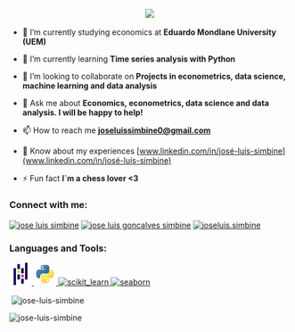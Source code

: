 <p align="center">
  <img src="https://github.com/Jose-Luis-Simbine/Profile/blob/main/assets/headre_github.gif">


- 🔭 I’m currently studying economics at **Eduardo Mondlane University (UEM)**

- 🌱 I’m currently learning **Time series analysis with Python**

- 👯 I’m looking to collaborate on **Projects in econometrics, data science, machine learning and data analysis**

- 💬 Ask me about **Economics, econometrics, data science and data analysis. I will be happy to help!**

- 📫 How to reach me **joseluissimbine0@gmail.com**

- 📄 Know about my experiences [www.linkedin.com/in/josé-luís-simbine](www.linkedin.com/in/josé-luís-simbine)

- ⚡ Fun fact **I`m a chess lover <3**

<h3 align="left">Connect with me:</h3>
<p align="left">
<a href="https://linkedin.com/in/jose luis simbine" target="blank"><img align="center" src="https://raw.githubusercontent.com/rahuldkjain/github-profile-readme-generator/master/src/images/icons/Social/linked-in-alt.svg" alt="jose luis simbine" height="30" width="40" /></a>
<a href="https://fb.com/jose luis goncalves simbine" target="blank"><img align="center" src="https://raw.githubusercontent.com/rahuldkjain/github-profile-readme-generator/master/src/images/icons/Social/facebook.svg" alt="jose luis goncalves simbine" height="30" width="40" /></a>
<a href="https://instagram.com/joseluis.simbine" target="blank"><img align="center" src="https://raw.githubusercontent.com/rahuldkjain/github-profile-readme-generator/master/src/images/icons/Social/instagram.svg" alt="joseluis.simbine" height="30" width="40" /></a>
</p>

<h3 align="left">Languages and Tools:</h3>
<p align="left"> <a href="https://pandas.pydata.org/" target="_blank" rel="noreferrer"> <img src="https://raw.githubusercontent.com/devicons/devicon/2ae2a900d2f041da66e950e4d48052658d850630/icons/pandas/pandas-original.svg" alt="pandas" width="40" height="40"/> </a> <a href="https://www.python.org" target="_blank" rel="noreferrer"> <img src="https://raw.githubusercontent.com/devicons/devicon/master/icons/python/python-original.svg" alt="python" width="40" height="40"/> </a> <a href="https://scikit-learn.org/" target="_blank" rel="noreferrer"> <img src="https://upload.wikimedia.org/wikipedia/commons/0/05/Scikit_learn_logo_small.svg" alt="scikit_learn" width="40" height="40"/> </a> <a href="https://seaborn.pydata.org/" target="_blank" rel="noreferrer"> <img src="https://seaborn.pydata.org/_images/logo-mark-lightbg.svg" alt="seaborn" width="40" height="40"/> </a> </p>

<p>&nbsp;<img align="center" src="https://github-readme-stats.vercel.app/api?username=jose-luis-simbine&show_icons=true&locale=en" alt="jose-luis-simbine" /></p>
<p align="left"> <img src="https://komarev.com/ghpvc/?username=jose-luis-simbine&label=Profile%20views&color=0e75b6&style=flat" alt="jose-luis-simbine" /> </p>



<!--
**Jose-Luis-Simbine/Jose-Luis-Simbine** is a ✨ _special_ ✨ repository because its `README.md` (this file) appears on your GitHub profile.

Here are some ideas to get you started:

- 🔭 I’m currently working on ...
- 🌱 I’m currently learning ...
- 👯 I’m looking to collaborate on ...
- 🤔 I’m looking for help with ...
- 💬 Ask me about ...
- 📫 How to reach me: ...
- 😄 Pronouns: ...
- ⚡ Fun fact: ...
<p align="left"> <a href="https://github.com/ryo-ma/github-profile-trophy"><img src="https://github-profile-trophy.vercel.app/?username=jose-luis-simbine" alt="jose-luis-simbine" /></a> </p>
-->
